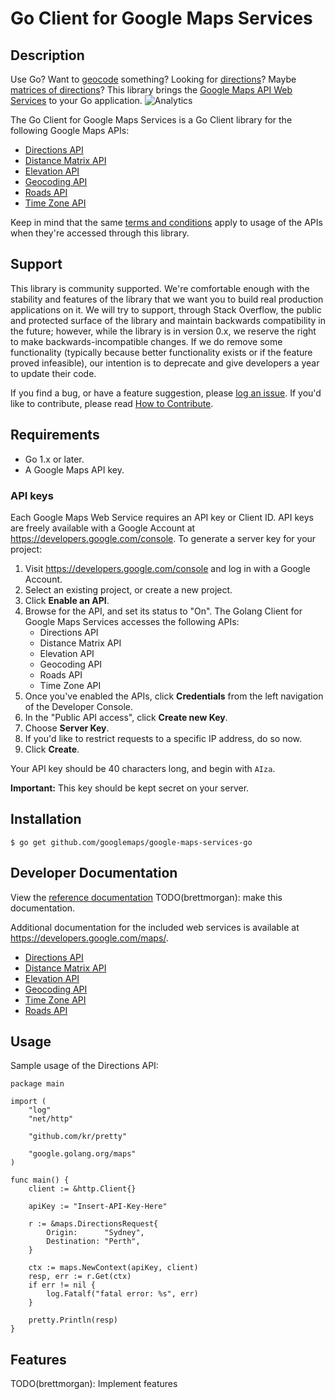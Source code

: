 Go Client for Google Maps Services
==================================

## Description
Use Go? Want to [geocode][Geocoding API] something? Looking for [directions][Directions API]?
Maybe [matrices of directions][Distance Matrix API]? This library brings the [Google Maps API Web
Services] to your Go application.
![Analytics](https://ga-beacon.appspot.com/UA-12846745-20/google-maps-services-go/readme?pixel)

The Go Client for Google Maps Services is a Go Client library for the following Google Maps
APIs:

 - [Directions API]
 - [Distance Matrix API]
 - [Elevation API]
 - [Geocoding API]
 - [Roads API]
 - [Time Zone API]

Keep in mind that the same [terms and conditions](https://developers.google.com/maps/terms) apply
to usage of the APIs when they're accessed through this library.

## Support

This library is community supported. We're comfortable enough with the stability and features of
the library that we want you to build real production applications on it. We will try to support,
through Stack Overflow, the public and protected surface of the library and maintain backwards
compatibility in the future; however, while the library is in version 0.x, we reserve the right
to make backwards-incompatible changes. If we do remove some functionality (typically because
better functionality exists or if the feature proved infeasible), our intention is to deprecate
and give developers a year to update their code.

If you find a bug, or have a feature suggestion, please [log an issue][issues]. If you'd like to
contribute, please read [How to Contribute][contrib].

## Requirements
 - Go 1.x or later.
 - A Google Maps API key.

### API keys

Each Google Maps Web Service requires an API key or Client ID. API keys are
freely available with a Google Account at https://developers.google.com/console.
To generate a server key for your project:

 1. Visit https://developers.google.com/console and log in with
    a Google Account.
 1. Select an existing project, or create a new project.
 1. Click **Enable an API**.
 1. Browse for the API, and set its status to "On". The Golang Client for Google Maps Services
    accesses the following APIs:
    * Directions API
    * Distance Matrix API
    * Elevation API
    * Geocoding API
    * Roads API
    * Time Zone API
 1. Once you've enabled the APIs, click **Credentials** from the left navigation of the Developer
    Console.
 1. In the "Public API access", click **Create new Key**.
 1. Choose **Server Key**.
 1. If you'd like to restrict requests to a specific IP address, do so now.
 1. Click **Create**.

Your API key should be 40 characters long, and begin with `AIza`.

**Important:** This key should be kept secret on your server.

## Installation

    $ go get github.com/googlemaps/google-maps-services-go

## Developer Documentation

View the [reference documentation](http://googlemaps.github.io/google-maps-services-go/docs)
TODO(brettmorgan): make this documentation.

Additional documentation for the included web services is available at
https://developers.google.com/maps/.

 - [Directions API]
 - [Distance Matrix API]
 - [Elevation API]
 - [Geocoding API]
 - [Time Zone API]
 - [Roads API]

## Usage
Sample usage of the Directions API:

```
package main

import (
	"log"
	"net/http"

	"github.com/kr/pretty"

	"google.golang.org/maps"
)

func main() {
	client := &http.Client{}

	apiKey := "Insert-API-Key-Here"

	r := &maps.DirectionsRequest{
		Origin:      "Sydney",
		Destination: "Perth",
	}

	ctx := maps.NewContext(apiKey, client)
	resp, err := r.Get(ctx)
	if err != nil {
		log.Fatalf("fatal error: %s", err)
	}

	pretty.Println(resp)
}
```

## Features
TODO(brettmorgan): Implement features

[apikey]: https://developers.google.com/maps/faq#keysystem
[clientid]: https://developers.google.com/maps/documentation/business/webservices/auth

[Google Maps API Web Services]: https://developers.google.com/maps/documentation/webservices/
[Directions API]: https://developers.google.com/maps/documentation/directions/
[Distance Matrix API]: https://developers.google.com/maps/documentation/distancematrix/
[Elevation API]: https://developers.google.com/maps/documentation/elevation/
[Geocoding API]: https://developers.google.com/maps/documentation/geocoding/
[Roads API]: https://developers.google.com/maps/documentation/roads/
[Time Zone API]: https://developers.google.com/maps/documentation/timezone/

[issues]: https://github.com/googlemaps/google-maps-services-python/issues
[contrib]: https://github.com/googlemaps/google-maps-services-python/blob/master/CONTRIB.md
